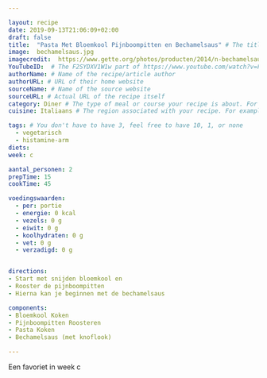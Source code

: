 ```yaml
---

layout: recipe
date: 2019-09-13T21:06:09+02:00
draft: false
title:  "Pasta Met Bloemkool Pijnboompitten en Bechamelsaus" # The title of your awesome recipe
image:  bechamelsaus.jpg
imagecredit:  https://www.gette.org/photos/producten/2014/n-bechamelsaus-witte-saus-of-melksaus-868-1.jpg
YouTubeID:  # The F2SYDXV1W1w part of https://www.youtube.com/watch?v=F2SYDXV1W1w
authorName: # Name of the recipe/article author
authorURL: # URL of their home website
sourceName: # Name of the source website
sourceURL: # Actual URL of the recipe itself
category: Diner # The type of meal or course your recipe is about. For example: "dinner", "entree", or "dessert".
cuisine: Italiaans # The region associated with your recipe. For example, "French", Mediterranean", or "American".

tags: # You don't have to have 3, feel free to have 10, 1, or none
  - vegetarisch
  - histamine-arm
diets: 
week: c

aantal_personen: 2
prepTime: 15
cookTime: 45

voedingswaarden:
  - per: portie
  - energie: 0 kcal
  - vezels: 0 g
  - eiwit: 0 g
  - koolhydraten: 0 g
  - vet: 0 g
  - verzadigd: 0 g


directions:
- Start met snijden bloemkool en
- Rooster de pijnboompitten
- Hierna kan je beginnen met de bechamelsaus

components:
- Bloemkool Koken
- Pijnboompitten Roosteren
- Pasta Koken
- Bechamelsaus (met knoflook)

---
```


Een favoriet in week c
